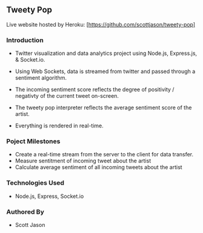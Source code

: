 ## Tweety Pop

Live website hosted by Heroku: [https://github.com/scottjason/tweety-pop]

### Introduction

- Twitter visualization and data analytics project using Node.js, Express.js, & Socket.io.

- Using Web Sockets, data is streamed from twitter and passed through a sentiment algorithm.

- The incoming sentiment score reflects the degree of positivity / negativty of the current tweet on-screen.

- The tweety pop interpreter reflects the average sentiment score of the artist. 

- Everything is rendered in real-time.

### Poject Milestones

- Create a real-time stream from the server to the client for data transfer.
- Measure sentitment of incoming tweet about the artist
- Calculate average sentiment of all incoming tweets about the artist

### Technologies Used

- Node.js, Express, Socket.io

### Authored By
- Scott Jason
